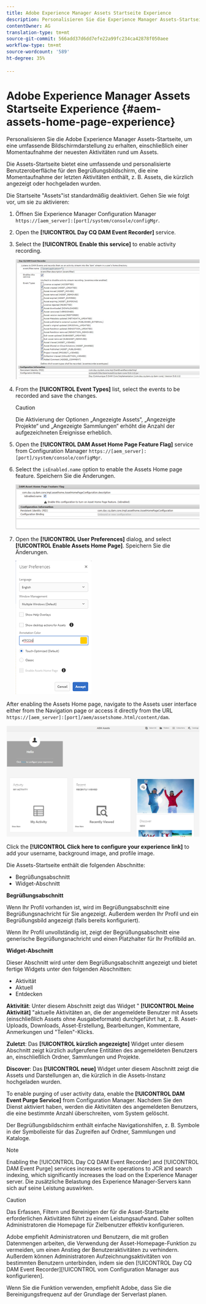 ```yaml
---
title: Adobe Experience Manager Assets Startseite Experience
description: Personalisieren Sie die Experience Manager Assets-Startseite, um eine umfassende Bildschirmdarstellung zu erhalten, einschließlich einer Momentaufnahme der letzten Aktivitäten um Assets.
contentOwner: AG
translation-type: tm+mt
source-git-commit: 566add37d6dd7efe22a99fc234ca42878f050aee
workflow-type: tm+mt
source-wordcount: '589'
ht-degree: 35%

---
```



# Adobe Experience Manager Assets Startseite Experience {#aem-assets-home-page-experience}

Personalisieren Sie die Adobe Experience Manager Assets-Startseite, um eine umfassende Bildschirmdarstellung zu erhalten, einschließlich einer Momentaufnahme der neuesten Aktivitäten rund um Assets.

Die Assets-Startseite bietet eine umfassende und personalisierte Benutzeroberfläche für den Begrüßungsbildschirm, die eine Momentaufnahme der letzten Aktivitäten enthält, z. B. Assets, die kürzlich angezeigt oder hochgeladen wurden.

Die Startseite &quot;Assets&quot;ist standardmäßig deaktiviert. Gehen Sie wie folgt vor, um sie zu aktivieren:

1. Öffnen Sie Experience Manager Configuration Manager `https://[aem_server]:[port]/system/console/configMgr`.
1. Open the **[!UICONTROL Day CQ DAM Event Recorder]** service.
1. Select the **[!UICONTROL Enable this service]** to enable activity recording.

   ![chlimage_1-250](assets/chlimage_1-250.png)

1. From the **[!UICONTROL Event Types]** list, select the events to be recorded and save the changes.

   >[!CAUTION]
   >
   >Die Aktivierung der Optionen „Angezeigte Assets“, „Angezeigte Projekte“ und „Angezeigte Sammlungen“ erhöht die Anzahl der aufgezeichneten Ereignisse erheblich.

1. Open the **[!UICONTROL DAM Asset Home Page Feature Flag]** service from Configuration Manager `https://[aem_server]:[port]/system/console/configMgr`.
1. Select the `isEnabled.name` option to enable the Assets Home page feature. Speichern Sie die Änderungen.

   ![chlimage_1-251](assets/chlimage_1-251.png)

1. Open the **[!UICONTROL User Preferences]** dialog, and select **[!UICONTROL Enable Assets Home Page]**. Speichern Sie die Änderungen.

   ![Aktivieren der Asset-Startseite im Dialogfeld &quot;Benutzereinstellungen&quot;](assets/Annotation-color.png)

After enabling the Assets Home page, navigate to the Assets user interface either from the Navigation page or access it directly from the URL `https://[aem_server]:[port]/aem/assetshome.html/content/dam`.

![Erlebnislink auf der Benutzeroberfläche &quot;Assets&quot;konfigurieren](assets/config-experience-link.png)

Click the **[!UICONTROL Click here to configure your experience link]** to add your username, background image, and profile image.

Die Assets-Startseite enthält die folgenden Abschnitte:

* Begrüßungsabschnitt
* Widget-Abschnitt

**Begrüßungsabschnitt** 

Wenn Ihr Profil vorhanden ist, wird im Begrüßungsabschnitt eine Begrüßungsnachricht für Sie angezeigt. Außerdem werden Ihr Profil und ein Begrüßungsbild angezeigt (falls bereits konfiguriert).

Wenn Ihr Profil unvollständig ist, zeigt der Begrüßungsabschnitt eine generische Begrüßungsnachricht und einen Platzhalter für Ihr Profilbild an.

**Widget-Abschnitt** 

Dieser Abschnitt wird unter dem Begrüßungsabschnitt angezeigt und bietet fertige Widgets unter den folgenden Abschnitten:

* Aktivität
* Aktuell
* Entdecken

**Aktivität**: Unter diesem Abschnitt zeigt das Widget &quot; **[!UICONTROL Meine Aktivität]** &quot;aktuelle Aktivitäten an, die der angemeldete Benutzer mit Assets (einschließlich Assets ohne Ausgabeformate) durchgeführt hat, z. B. Asset-Uploads, Downloads, Asset-Erstellung, Bearbeitungen, Kommentare, Anmerkungen und &quot;Teilen&quot;-Klicks.

**Zuletzt**: Das **[!UICONTROL kürzlich angezeigte]** Widget unter diesem Abschnitt zeigt kürzlich aufgerufene Entitäten des angemeldeten Benutzers an, einschließlich Ordner, Sammlungen und Projekte.

**Discover**: Das **[!UICONTROL neue]** Widget unter diesem Abschnitt zeigt die Assets und Darstellungen an, die kürzlich in die Assets-Instanz hochgeladen wurden.

To enable purging of user activity data, enable the **[!UICONTROL DAM Event Purge Service]** from Configuration Manager. Nachdem Sie den Dienst aktiviert haben, werden die Aktivitäten des angemeldeten Benutzers, die eine bestimmte Anzahl überschreiten, vom System gelöscht.

Der Begrüßungsbildschirm enthält einfache Navigationshilfen, z. B. Symbole in der Symbolleiste für das Zugreifen auf Ordner, Sammlungen und Kataloge.

>[!NOTE]
>
>Enabling the [!UICONTROL Day CQ DAM Event Recorder] and [!UICONTROL DAM Event Purge] services increases write operations to JCR and search indexing, which significantly increases the load on the Experience Manager server. Die zusätzliche Belastung des Experience Manager-Servers kann sich auf seine Leistung auswirken.

>[!CAUTION]
>
>Das Erfassen, Filtern und Bereinigen der für die Asset-Startseite erforderlichen Aktivitäten führt zu einem Leistungsaufwand. Daher sollten Administratoren die Homepage für Zielbenutzer effektiv konfigurieren.
>
>Adobe empfiehlt Administratoren und Benutzern, die mit großen Datenmengen arbeiten, die Verwendung der Asset-Homepage-Funktion zu vermeiden, um einen Anstieg der Benutzeraktivitäten zu verhindern. Außerdem können Administratoren Aufzeichnungsaktivitäten von bestimmten Benutzern unterbinden, indem sie den [!UICONTROL Day CQ DAM Event Recorder][!UICONTROL  vom Configuration Manager aus konfigurieren].
>
>Wenn Sie die Funktion verwenden, empfiehlt Adobe, dass Sie die Bereinigungsfrequenz auf der Grundlage der Serverlast planen.
